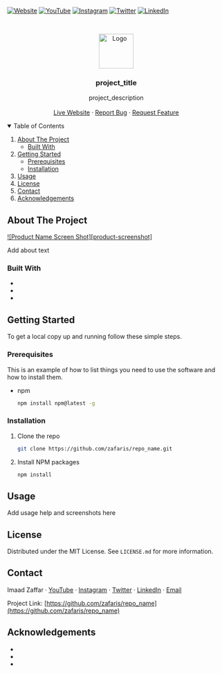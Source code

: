 <!--
*** Thanks for checking out the Best-README-Template. If you have a suggestion
*** that would make this better, please fork the repo and create a pull request
*** or simply open an issue with the tag "enhancement".
*** Thanks again! Now go create something AMAZING! :D
***
***
***
*** To avoid retyping too much info. Do a search and replace for the following:
*** repo_name
*** project_title
*** project_description
-->

<!-- PROJECT SHIELDS -->
<!--
*** I'm using markdown "reference style" links for readability.
*** Reference links are enclosed in brackets [ ] instead of parentheses ( ).
*** See the bottom of this document for the declaration of the reference variables
*** for contributors-url, forks-url, etc. This is an optional, concise syntax you may use.
*** https://www.markdownguide.org/basic-syntax/#reference-style-links
-->

[![Website][website-shield]][website-url]
[![YouTube][youtube-shield]][youtube-url]
[![Instagram][instagram-shield]][instagram-url]
[![Twitter][twitter-shield]][twitter-url]
[![LinkedIn][linkedin-shield]][linkedin-url]

<!-- PROJECT LOGO -->
<br />
<p align="center">
  <a href="https://github.com/zafaris/repo_name">
    <img src="images/logo.png" alt="Logo" width="80" height="80">
  </a>

  <h3 align="center">project_title</h3>

  <p align="center">
    project_description
    <br />
    <br />
    <a href="https://example.com">Live Website</a>
    ·
    <a href="https://github.com/zafaris/repo_name/issues">Report Bug</a>
    ·
    <a href="https://github.com/zafaris/repo_name/issues">Request Feature</a>
  </p>
</p>

<!-- TABLE OF CONTENTS -->
<details open="open">
  <summary>Table of Contents</summary>
  <ol>
    <li>
      <a href="#about-the-project">About The Project</a>
      <ul>
        <li><a href="#built-with">Built With</a></li>
      </ul>
    </li>
    <li>
      <a href="#getting-started">Getting Started</a>
      <ul>
        <li><a href="#prerequisites">Prerequisites</a></li>
        <li><a href="#installation">Installation</a></li>
      </ul>
    </li>
    <li><a href="#usage">Usage</a></li>
    <li><a href="#license">License</a></li>
    <li><a href="#contact">Contact</a></li>
    <li><a href="#acknowledgements">Acknowledgements</a></li>
  </ol>
</details>

<!-- ABOUT THE PROJECT -->

## About The Project

[![Product Name Screen Shot][product-screenshot]][live-website]

Add about text

### Built With

- []()
- []()
- []()

<!-- GETTING STARTED -->

## Getting Started

To get a local copy up and running follow these simple steps.

### Prerequisites

This is an example of how to list things you need to use the software and how to install them.

- npm
  ```sh
  npm install npm@latest -g
  ```

### Installation

1. Clone the repo
   ```sh
   git clone https://github.com/zafaris/repo_name.git
   ```
2. Install NPM packages
   ```sh
   npm install
   ```

<!-- USAGE EXAMPLES -->

## Usage

Add usage help and screenshots here

<!-- LICENSE -->

## License

Distributed under the MIT License. See `LICENSE.md` for more information.

<!-- Contact -->

## Contact

Imaad Zaffar
·
[YouTube][youtube-url]
·
[Instagram][instagram-url]
·
[Twitter][twitter-url]
·
[LinkedIn][linkedin-url]
·
[Email](mailto:zafaris.dev@gmail.com)

Project Link: [https://github.com/zafaris/repo_name](https://github.com/zafaris/repo_name)

<!-- ACKNOWLEDGEMENTS -->

## Acknowledgements

- []()
- []()
- []()

<!-- MARKDOWN LINKS & IMAGES -->
<!-- https://www.markdownguide.org/basic-syntax/#reference-style-links -->

[live-website]: https://example.com

[contributors-shield]: https://img.shields.io/github/contributors/zafaris/repo.svg?style=for-the-badge
[contributors-url]: https://github.com/zafaris/repo_name/graphs/contributors
[forks-shield]: https://img.shields.io/github/forks/zafaris/repo.svg?style=for-the-badge
[forks-url]: https://github.com/zafaris/repo_name/network/members
[stars-shield]: https://img.shields.io/github/stars/zafaris/repo.svg?style=for-the-badge
[stars-url]: https://github.com/zafaris/repo_name/stargazers
[issues-shield]: https://img.shields.io/github/issues/zafaris/repo.svg?style=for-the-badge
[issues-url]: https://github.com/zafaris/repo_name/issues
[license-shield]: https://img.shields.io/github/license/zafaris/repo.svg?style=for-the-badge
[license-url]: https://github.com/zafaris/repo_name/blob/master/LICENSE.md
[website-shield]: https://img.shields.io/website?label=iszaffar.com&style=for-the-badge&url=https%3A%2F%2Fiszaffar.com
[website-url]: https://iszaffar.com
[youtube-shield]: https://img.shields.io/badge/-YouTube-red?&style=for-the-badge&logo=youtube&logoColor=white
[youtube-url]: https://www.youtube.com/channel/UCRGp4IcgPuOIJ9aIYCh2VAA
[instagram-shield]: https://img.shields.io/badge/-Instagram-purple?&style=for-the-badge&logo=instagram&logoColor=white
[instagram-url]: https://www.instagram.com/zafaris_yt
[twitter-shield]: https://img.shields.io/badge/-Twitter-blue?&style=for-the-badge&logo=youtube&logoColor=white
[twitter-url]: https://twitter.com/zafaris_yt
[linkedin-shield]: https://img.shields.io/badge/-LinkedIn-black.svg?style=for-the-badge&logo=linkedin&colorB=555
[linkedin-url]: https://linkedin.com/in/imaad-zaffar
